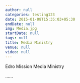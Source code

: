 ```yaml
---
author: null
categories: testing123
date: 2015-01-08T15:35:03+05:30
endDate: null
img: Media.jpg
startDate: null
tags: null
title: Media Ministry
venue: null
video: null
---
```


Edro Mission Media Ministry
<!--more-->


......